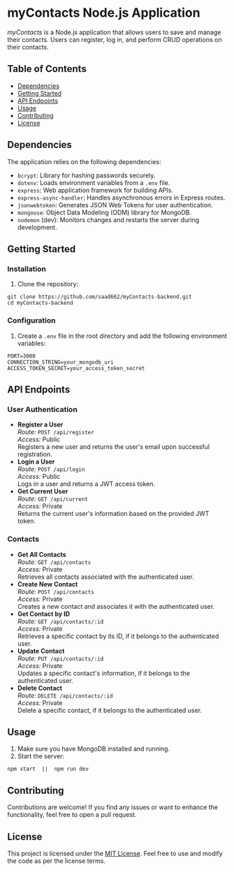 <h1>myContacts Node.js Application</h1>

<p><em>myContacts</em> is a Node.js application that allows users to save and manage their contacts. Users can register, log in, and perform CRUD operations on their contacts.</p>

<h2>Table of Contents</h2>

<ul>
  <li><a href="#dependencies">Dependencies</a></li>
  <li><a href="#getting-started">Getting Started</a></li>
  <li><a href="#api-endpoints">API Endpoints</a></li>
  <li><a href="#usage">Usage</a></li>
  <li><a href="#contributing">Contributing</a></li>
  <li><a href="#license">License</a></li>
</ul>

<h2 id="dependencies">Dependencies</h2>

<p>The application relies on the following dependencies:</p>

  <ul>
    <li><code>bcrypt</code>: Library for hashing passwords securely.</li>
    <li><code>dotenv</code>: Loads environment variables from a <code>.env</code> file.</li>
    <li><code>express</code>: Web application framework for building APIs.</li>
    <li><code>express-async-handler</code>: Handles asynchronous errors in Express routes.</li>
    <li><code>jsonwebtoken</code>: Generates JSON Web Tokens for user authentication.</li>
    <li><code>mongoose</code>: Object Data Modeling (ODM) library for MongoDB.</li>
    <li><code>nodemon</code> (dev): Monitors changes and restarts the server during development.</li>
  </ul>

<h2 id="getting-started">Getting Started</h2>

<h3>Installation</h3>

<ol>
  <li>Clone the repository:</li>
</ol>

<pre><code>git clone https://github.com/saad662/myContacts-backend.git
cd myContacts-backend</code></pre>

<!-- Add more installation steps here -->

<h3>Configuration</h3>

<ol>
  <li>Create a <code>.env</code> file in the root directory and add the following environment variables:</li>
</ol>

<pre><code>PORT=3000
CONNECTION_STRING=your_mongodb_uri
ACCESS_TOKEN_SECRET=your_access_token_secret</code></pre>

<!-- Add more configuration details here -->

<h2 id="api-endpoints">API Endpoints</h2>
  <h3>User Authentication</h3>
  <ul>
    <li>
      <strong>Register a User</strong>
      <br>
      <em>Route:</em> <code>POST /api/register</code>
      <br>
      <em>Access:</em> Public
      <br>
      Registers a new user and returns the user's email upon successful registration.
    </li>
    <li>
      <strong>Login a User</strong>
      <br>
      <em>Route:</em> <code>POST /api/login</code>
      <br>
      <em>Access:</em> Public
      <br>
      Logs in a user and returns a JWT access token.
    </li>
    <li>
      <strong>Get Current User</strong>
      <br>
      <em>Route:</em> <code>GET /api/current</code>
      <br>
      <em>Access:</em> Private
      <br>
      Returns the current user's information based on the provided JWT token.
    </li>
  </ul>

  <h3>Contacts</h3>
  <ul>
    <li>
      <strong>Get All Contacts</strong>
      <br>
      <em>Route:</em> <code>GET /api/contacts</code>
      <br>
      <em>Access:</em> Private
      <br>
      Retrieves all contacts associated with the authenticated user.
    </li>
    <li>
      <strong>Create New Contact</strong>
      <br>
      <em>Route:</em> <code>POST /api/contacts</code>
      <br>
      <em>Access:</em> Private
      <br>
      Creates a new contact and associates it with the authenticated user.
    </li>
    <li>
      <strong>Get Contact by ID</strong>
      <br>
      <em>Route:</em> <code>GET /api/contacts/:id</code>
      <br>
      <em>Access:</em> Private
      <br>
      Retrieves a specific contact by its ID, if it belongs to the authenticated user.
    </li>
    <li>
      <strong>Update Contact</strong>
      <br>
      <em>Route:</em> <code>PUT /api/contacts/:id</code>
      <br>
      <em>Access:</em> Private
      <br>
      Updates a specific contact's information, if it belongs to the authenticated user.
    </li>
    <li>
      <strong>Delete Contact</strong>
      <br>
      <em>Route:</em> <code>DELETE /api/contacts/:id</code>
      <br>
      <em>Access:</em> Private
      <br>
      Delete a specific contact, if it belongs to the authenticated user.
    </li>
  </ul>
<h2 id="usage">Usage</h2>

<ol>
  <li>Make sure you have MongoDB installed and running.</li>
  <li>Start the server:</li>
</ol>

<pre><code>npm start  ||  npm run dev</code></pre>

<!-- Add more usage instructions here -->

<h2 id="contributing">Contributing</h2>

<p>Contributions are welcome! If you find any issues or want to enhance the functionality, feel free to open a pull request.</p>

<h2 id="license">License</h2>

<p>This project is licensed under the <a href="LICENSE">MIT License</a>. Feel free to use and modify the code as per the license terms.</p>
